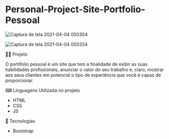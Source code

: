 # Personal-Project-Site-Portfolio-Pessoal


![Captura de tela 2021-04-04 050304](https://user-images.githubusercontent.com/69303138/113502532-387ba580-9503-11eb-8e93-380826cc766a.png)

![Captura de tela 2021-04-04 050334](https://user-images.githubusercontent.com/69303138/113502534-3fa2b380-9503-11eb-9898-a17f04aa8d11.png)





👨‍💻 Projeto

O portifolio pessoal é um site que tem a finalidade de exibir as suas habilidades profissionais, anunciar o valor do seu trabalho e, claro, mostrar aos seus clientes em potencial o tipo de experiência que você é capaz de proporcionar.


⌨ Linguagens Utilizada no projeto

* HTML
* CSS
* JS

🚀 Tecnologias

* Bootstrap





